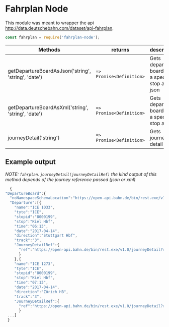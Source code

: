# Fahrplan Node

This module was meant to wrapper the api http://data.deutschebahn.com/dataset/api-fahrplan.

```js
const fahrplan = require('fahrplan-node');
```

| Methods                                            |           returns               |                         description                       |
|----------------------------------------------------|---------------------------------|-----------------------------------------------------------|
| getDepartureBoardAsJson('string', 'string', 'date')| `=> Promise<Definition>`        | Gets departure board from a specific stop as json         |
| getDepartureBoardAsXml('string', 'string', 'date') | `=> Promise<Definition>`        | Gets departure board from a specific stop as xml          |
| journeyDetail('string')                            | `=> Promise<Definition>`        | Gets journey detail| using the reference passed           |

## Example output

*NOTE: `fahrplan.journeyDetail(journeyDetailRef)` the kind output of this method depends of the journey reference passed (json or xml)*

```js
  {
"DepartureBoard":{
  "noNamespaceSchemaLocation":"https://open-api.bahn.de/bin/rest.exe/v1.0/xsd?name=hafasRestDepartureBoard.xsd",
  "Departure":[{
    "name":"ICE 1033",
    "tyte":"ICE",
    "stopid":"8000199",
    "stop":"Kiel Hbf",
    "time":"06:13",
    "date":"2017-04-14",
    "direction":"Stuttgart Hbf",
    "track":"3",
    "JourneyDetailRef":{
      "ref":"https://open-api.bahn.de/bin/rest.exe/v1.0/journeyDetail?ref=581025%2F194018%2F304252%2F41549%2F80%3Fdate%3D2017-04-14%26station_evaId%3D8000199%26station_type%3Ddep%26authKey%3DDBhackFrankfurt0316%26lang%3Dde%26format%3Djson%26"
      }
    },{
    "name":"ICE 1273",
    "tyte":"ICE",
    "stopid":"8000199",
    "stop":"Kiel Hbf",
    "time":"07:13",
    "date":"2017-04-14",
    "direction":"Zürich HB",
    "track":"3",
    "JourneyDetailRef":{
      "ref":"https://open-api.bahn.de/bin/rest.exe/v1.0/journeyDetail?ref=999717%2F343413%2F99034%2F283722%2F80%3Fdate%3D2017-04-14%26station_evaId%3D8000199%26station_type%3Ddep%26authKey%3DDBhackFrankfurt0316%26lang%3Dde%26format%3Djson%26"
      }
 ...]
 }
```